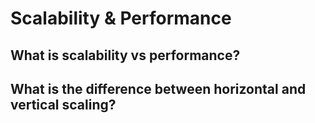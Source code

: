 # Scalability & Performance

## What is scalability vs performance?

## What is the difference between horizontal and vertical scaling? 



